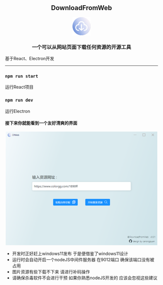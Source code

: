 ## <center>DownloadFromWeb</center>
<center><img src="./logo.png" style="width:60px;"/></center>

### <center>一个可以从网站页面下载任何资源的开源工具</center>
 基于React、Electron开发

---

### `npm run start`

运行React项目

### `npm run dev`

运行Electron

#### <canter>接下来你就能看到一个友好清爽的界面</center>
<center><img src="./home.png" style="width:500px"/></center>

- 开发时正好赶上windows11发布 于是便借鉴了windows11设计
- 运行时会自动开启一个nodeJS中间件服务器 在9012端口 确保该端口没有被占用
- 图片资源有些下载不下来 请进行补码操作
- 请确保杀毒软件不会进行干预 如果你熟悉nodeJS开发的 应该会忽视这些建议


